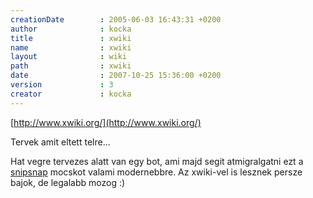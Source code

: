 ```yaml
---
creationDate        : 2005-06-03 16:43:31 +0200 
author              : kocka 
title               : xwiki 
name                : xwiki 
layout              : wiki 
path                : xwiki 
date                : 2007-10-25 15:36:00 +0200 
version             : 3 
creator             : kocka 
---
```

[http://www.xwiki.org/](http://www.xwiki.org/)

Tervek amit eltett telre...

Hat vegre tervezes alatt van egy bot, ami majd segit atmigralgatni ezt a [snipsnap](SnipSnap.html) mocskot valami modernebbre. Az xwiki-vel is lesznek persze bajok, de legalabb mozog :)


